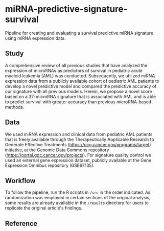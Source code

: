 # miRNA-predictive-signature-survival

Pipeline for creating and evaluating a survival predictive miRNA signature using miRNA expression data.

## Study

A comprehensive review of all previous studies that have analyzed the expression of microRNAs as predictors of survival in pediatric acute myeloid leukemia (AML) was conducted. Subsequently, we utilized miRNA expression data from a publicly available cohort of pediatric AML patients to develop a novel predictive model and compared the predictive accuracy of our signature with all previous models. Herein, we propose a novel score based on a 37-microRNA signature that is associated with AML and is able to predict survival with greater accuracy than previous microRNA-based methods.

## Data

We used miRNA expression and clinical data from pediatric AML patients that is freely available through the Therapeutically Applicable Research to Generate Effective Treatments (https://ocg.cancer.gov/programs/target) initiative, at the Genomic Data Commons repository (https://portal.gdc.cancer.gov/projects). For signature quality control we used an external gene expression dataset, publicly available at the Gene Expression Omnibus repository (GSE97135).

## Workflow

To follow the pipeline, run the R scripts in `/src` in the order indicated.
As randomization was employed in certain sections of the original analysis, some results are already available in the `/results` directory for users to replicate the original article's findings.

## Reference



